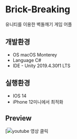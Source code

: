 # Brick-Breaking
유니티를 이용한 벽돌깨기 게임 어플

## 개발환경

* OS macOS Monterey
* Language C#
* IDE - Unity 2019.4.30f1 LTS

## 실행환경
- IOS 14
- iPhone 12미니에서 최적화

## Preview
 [![youtube 영상 클릭](https://www.youtube.com/embed/5HzGtYGfDV8)

